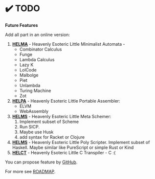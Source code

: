 # ✔️ TODO

**Future Features**

Add all part in an online version:
1. **[HELMA](helma)** - Heavenly Esoteric Little Minimalist Automata - 
    * Combinator Calculus
    * Funge
    * Lambda Calculus
    * Lazy K
    * LolCode
    * Malbolge
    * Piet
    * Unlambda
    * Turing Machine
    * Zot
3. **[HELPA](helpa)** - Heavenly Esoteric Little Portable Assembler:
    * ELVM
    * WebAssembly
5. **[HELMS](helms)** - Heavenly Esoteric Little Meta Schemer:
    1. Implement subset of Scheme
    2. Run SICP. 
    3. Maybe use Husk
    4. add syntax for Racket or Clojure
7. **[HELMS](helps)** - Heavenly Esoteric Little Poly Scripter. Implement subset of Haskell. Maybe similar like PureScript or simple Rust or Kind
9. **[HELCT](helct)** - Heavenly Esoteric Little C Transpiler - C :(

You can propose feature by [GitHub](https://github.com/helvm/helcam/issues).

For more see [ROADMAP](ROADMAP.md).
